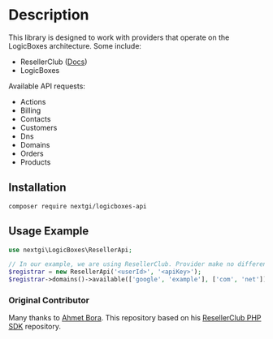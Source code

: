# Description
This library is designed to work with providers that operate on the LogicBoxes architecture. Some include:
 * ResellerClub ([Docs](https://resellerclub.webpropanel.com/kb/answer/751))
 * LogicBoxes
 
Available API requests: 
* Actions
* Billing
* Contacts
* Customers
* Dns
* Domains
* Orders
* Products


## Installation
```console
composer require nextgi/logicboxes-api
```

## Usage Example
```php
use nextgi\LogicBoxes\ResellerApi;

// In our example, we are using ResellerClub. Provider make no difference if they use LogicBoxes. 
$registrar = new ResellerApi('<userId>', '<apiKey>');
$registrar->domains()->available(['google', 'example'], ['com', 'net']);
```

### Original Contributor
Many thanks to [Ahmet Bora](https://github.com/afbora "Ahmet Bora"). This repository based on his [ResellerClub PHP SDK](https://github.com/afbora/resellerclub-php-sdk "ResellerClub PHP SDK") repository.
